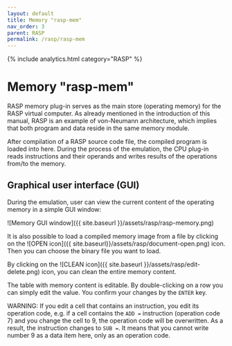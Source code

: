 ```yaml
---
layout: default
title: Memory "rasp-mem"
nav_order: 3
parent: RASP
permalink: /rasp/rasp-mem
---
```


{% include analytics.html category="RASP" %}

# Memory "rasp-mem"

RASP memory plug-in serves as the main store (operating memory) for the RASP virtual computer. As already mentioned in
the introduction of this manual, RASP is an example of von-Neumann architecture, which implies that both program and
data reside in the same memory module.

After compilation of a RASP source code file, the compiled program is loaded into here. During the process of the
emulation, the CPU plug-in reads instructions and their operands and writes results of the operations from/to the
memory.

## Graphical user interface (GUI)

During the emulation, user can view the current content of the operating memory in a simple GUI window:

![Memory GUI window]({{ site.baseurl }}/assets/rasp/rasp-memory.png)

It is also possible to load a compiled memory image from a file by clicking on the 
![OPEN icon]({{ site.baseurl}}/assets/rasp/document-open.png) icon. Then you can choose the binary file you want to load.

By clicking on the ![CLEAN icon]({{ site.baseurl }}/assets/rasp/edit-delete.png) icon, you can clean the entire memory
content.

The table with memory content is editable. By double-clicking on a row you can simply edit the value. You confirm your
changes by the `ENTER` key.

WARNING: If you edit a cell that contains an instruction, you edit its operation code, e.g. if a cell contains
the `ADD =` instruction (operation code 7) and you change the cell to 9, the operation code will be overwritten. As a
result, the instruction changes to `SUB =`. It means that you cannot write number 9 as a data item here, only as an
operation code.
